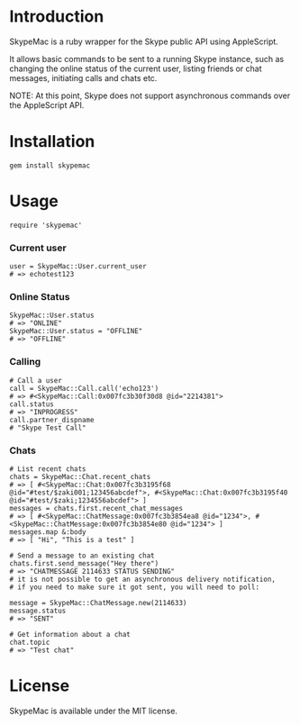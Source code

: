 # Introduction

SkypeMac is a ruby wrapper for the Skype public API using AppleScript.

It allows basic commands to be sent to a running Skype instance, such
as changing the online status of the current user, listing friends or
chat messages, initiating calls and chats etc.

NOTE: At this point, Skype does not support asynchronous commands over the
AppleScript API.

# Installation

    gem install skypemac

# Usage

    require 'skypemac'

### Current user

    user = SkypeMac::User.current_user
    # => echotest123

### Online Status

    SkypeMac::User.status
    # => "ONLINE"
    SkypeMac::User.status = "OFFLINE"
    # => "OFFLINE"

### Calling

    # Call a user
    call = SkypeMac::Call.call('echo123')
    # => #<SkypeMac::Call:0x007fc3b30f30d8 @id="2214381">
    call.status
    # => "INPROGRESS"
    call.partner_dispname
    # "Skype Test Call"

### Chats

    # List recent chats
    chats = SkypeMac::Chat.recent_chats
    # => [ #<SkypeMac::Chat:0x007fc3b3195f68 @id="#test/$zaki001;123456abcdef">, #<SkypeMac::Chat:0x007fc3b3195f40 @id="#test/$zaki;1234556abcdef"> ]
    messages = chats.first.recent_chat_messages
    # => [ #<SkypeMac::ChatMessage:0x007fc3b3854ea8 @id="1234">, #<SkypeMac::ChatMessage:0x007fc3b3854e80 @id="1234"> ]
    messages.map &:body
    # => [ "Hi", "This is a test" ]

    # Send a message to an existing chat
    chats.first.send_message("Hey there")
    # => "CHATMESSAGE 2114633 STATUS SENDING"
    # it is not possible to get an asynchronous delivery notification,
    # if you need to make sure it got sent, you will need to poll:

    message = SkypeMac::ChatMessage.new(2114633)
    message.status
    # => "SENT"

    # Get information about a chat
    chat.topic
    # => "Test chat"


# License

SkypeMac is available under the MIT license.
